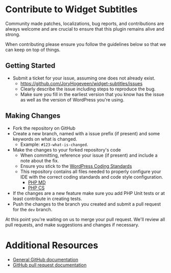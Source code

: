 # Contribute to Widget Subtitles

Community made patches, localizations, bug reports, and contributions are always welcome and are crucial to ensure that this plugin remains alive and strong.

When contributing please ensure you follow the guidelines below so that we can keep on top of things.

## Getting Started

* Submit a ticket for your issue, assuming one does not already exist.
  * https://github.com/JoryHogeveen/widget-subtitles/issues
  * Clearly describe the issue including steps to reproduce the bug.
  * Make sure you fill in the earliest version that you know has the issue as well as the version of WordPress you're using.

## Making Changes

* Fork the repository on GitHub
* Create a new branch, named with a issue prefix (if present) and some keywords on what is changed.
  * Example: `#123-what-is-changed`.
* Make the changes to your forked repository's code
  * When committing, reference your issue (if present) and include a note about the fix.
  * Ensure you stick to the [WordPress Coding Standards](http://codex.wordpress.org/WordPress_Coding_Standards)
  * This repository contains all files needed to properly configure your IDE with the correct coding standards and code style configuration.
    * [PHP MD](https://github.com/JoryHogeveen/widget-subtitles/blob/master/tests/phpmd.xml)
    * [PHP CS](https://github.com/JoryHogeveen/widget-subtitles/blob/master/tests/phpcs.xml)
* If the changes are a new feature make sure you add PHP Unit tests or at least contribute in creating tests.
* Push the changes to the branch you created and submit a pull request for the `dev` branch.

At this point you're waiting on us to merge your pull request. We'll review all pull requests, and make suggestions and changes if necessary.

# Additional Resources
* [General GitHub documentation](http://help.github.com/)
* [GitHub pull request documentation](http://help.github.com/send-pull-requests/)
